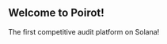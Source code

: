 ## Welcome to Poirot!

The first competitive audit platform on Solana!

<!---
poirotonsolana/poirotonsolana is a ✨ special ✨ repository because its `README.md` (this file) appears on your GitHub profile.
You can click the Preview link to take a look at your changes.
--->
